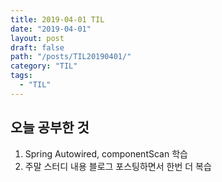 ```yaml
---
title: 2019-04-01 TIL
date: "2019-04-01"
layout: post
draft: false
path: "/posts/TIL20190401/"
category: "TIL"
tags:
  - "TIL"
---
```


## 오늘 공부한 것
1. Spring Autowired, componentScan 학습
2. 주말 스터디 내용 블로그 포스팅하면서 한번 더 복습